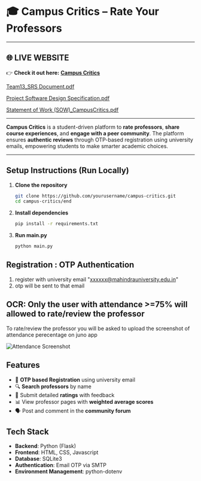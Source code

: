 # 🎓 Campus Critics – Rate Your Professors

---

## 🌐  LIVE WEBSITE

👉 **Check it out here:** [**Campus Critics**](https://campus-critics-website.onrender.com)


[Team13_SRS Document.pdf](https://github.com/BHUVANA535/campus_critics_website/blob/main/Team13_SRS%20Document.pdf)

[Project Software Design Specification.pdf](https://github.com/BHUVANA535/campus_critics_website/blob/main/Project%20Software%20Design%20Specification.pdf)

[Statement of Work (SOW)_CampusCritics.pdf](https://github.com/BHUVANA535/campus_critics_website/blob/main/Statement%20of%20Work%20(SOW)_CampusCritics.pdf)

---



**Campus Critics** is a student-driven platform to **rate professors**, **share course experiences**, and **engage with a peer community**. The platform ensures **authentic reviews** through OTP-based registration using university emails, empowering students to make smarter academic choices.

---


## Setup Instructions (Run Locally)

1. **Clone the repository**
   ```bash
   git clone https://github.com/yourusername/campus-critics.git
   cd campus-critics/end

2. **Install dependencies**

   ```bash
   pip install -r requirements.txt

3. **Run main.py**
      ```bash
      python main.py

## Registration : OTP Authentication

1. register with university email "xxxxxx@mahindrauniversity.edu.in"
2. otp will be sent to that email

## OCR: Only the user with attendance >=75% will allowed to rate/review the professor

To rate/review the professor you will be asked to upload the screenshot of attendance perecentage on juno app

![Attendance Screenshot](Sample_attendance.jpg)


##  Features

- 🔐 **OTP based Registration** using university email 
- 🔍 **Search professors** by name
- 🌟 Submit detailed **ratings** with feedback
- 📊 View professor pages with **weighted average scores**
- 🗣️ Post and comment in the **community forum** 

## Tech Stack

- **Backend**: Python (Flask)  
- **Frontend**: HTML, CSS, Javascript 
- **Database**: SQLite3
- **Authentication**: Email OTP via SMTP  
- **Environment Management**: python-dotenv  
